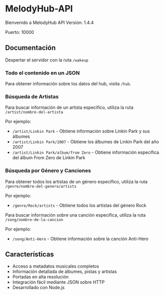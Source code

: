 # MelodyHub-API

Bienvenido a MelodyHub API
Versión: 1.4.4

Puerto: 10000

## Documentación
Despertar el servidor con la ruta `/wakeup`

### Todo el contenido en un JSON
Para obtener información sobre los datos del hub, visita `/hub`.

### Búsqueda de Artistas

Para buscar información de un artista específico, utiliza la ruta `/artist/nombre-del-artista`

Por ejemplo:

- `/artist/Linkin Park` - Obtiene información sobre Linkin Park y sus álbumes
- `/artist/Linkin Park/2007` - Obtiene los álbumes de Linkin Park del año 2007
- `/artist/Linkin Park/album/from Zero` - Obtiene información específica del álbum From Zero de Linkin Park

### Búsqueda por Género y Canciones

Para obtener todos los artistas de un género específico, utiliza la ruta `/genre/nombre-del-genero/artists`

Por ejemplo:

- `/genre/Rock/artists` - Obtiene todos los artistas del género Rock

Para buscar información sobre una canción específica, utiliza la ruta `/song/nombre-de-la-cancion`

Por ejemplo:

- `/song/Anti-Hero` - Obtiene información sobre la canción Anti-Hero

## Características

- Acceso a metadatos musicales completos
- Información detallada de álbumes, pistas y artistas
- Portadas en alta resolución
- Integración fácil mediante JSON sobre HTTP
- Desarrollado con Node.js
